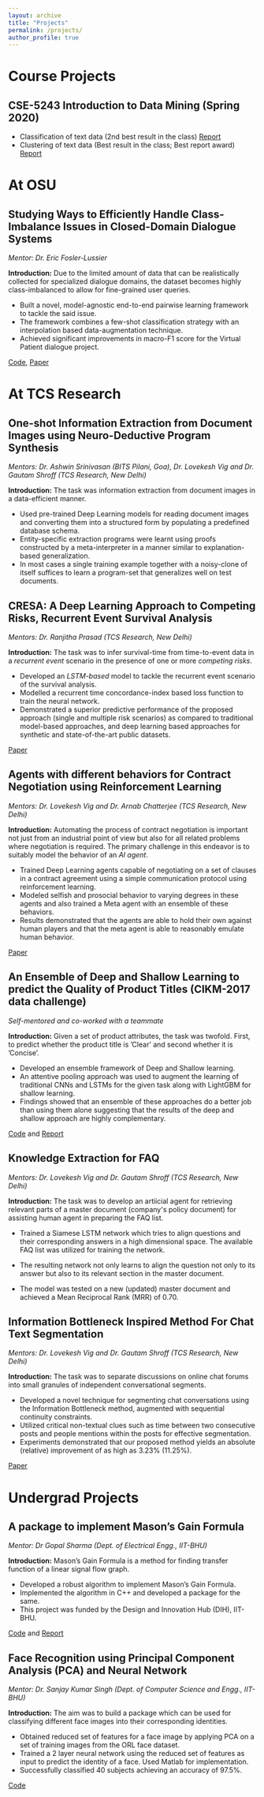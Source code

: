 ```yaml
---
layout: archive
title: "Projects"
permalink: /projects/
author_profile: true
---
```

# Course Projects #

## CSE-5243 Introduction to Data Mining (Spring 2020) ##

* Classification of text data (2nd best result in the class) [Report](https://vishalsunder.github.io/files/class_5243.pdf)
* Clustering of text data (Best result in the class; Best report award) [Report](https://vishalsunder.github.io/files/clus_5243.pdf)

# At OSU #

## Studying Ways to Efficiently Handle Class-Imbalance Issues in Closed-Domain Dialogue Systems ##
_Mentor: Dr. Eric Fosler-Lussier_

__Introduction:__ Due to the limited amount of data that can be realistically collected for specialized dialogue domains, the dataset becomes highly class-imbalanced to allow for fine-grained user queries.

* Built a novel, model-agnostic end-to-end pairwise learning framework to tackle the said issue.
* The framework combines a few-shot classification strategy with an interpolation based data-augmentation technique.
* Achieved significant improvements in macro-F1 score for the Virtual Patient dialogue project.

[Code](https://github.com/OSU-slatelab/vp-pairwise), [Paper](https://arxiv.org/pdf/2010.15090.pdf)

# At TCS Research #

## One-shot Information Extraction from Document Images using Neuro-Deductive Program Synthesis ##

_Mentors: Dr. Ashwin Srinivasan (BITS Pilani, Goa), Dr. Lovekesh Vig and Dr. Gautam Shroff (TCS Research, New Delhi)_

__Introduction:__ The task was information extraction from document images in a data-efficient manner.

* Used pre-trained Deep Learning models for reading document images and converting them into a structured form by populating a predefined database schema.
* Entity-specific extraction programs were learnt using proofs constructed by a meta-interpreter in a manner similar to explanation-based generalization.
* In most cases a single training example together with a noisy-clone of itself suffices to learn a program-set that generalizes well on test documents.


## CRESA: A Deep Learning Approach to Competing Risks, Recurrent Event Survival Analysis ##

_Mentors: Dr. Ranjitha Prasad (TCS Research, New Delhi)_

__Introduction:__ The task was to infer survival-time from time-to-event data in a _recurrent event_ scenario in the presence of one or more _competing risks_.

* Developed an _LSTM-based_ model to tackle the recurrent event scenario of the survival analysis.
* Modelled a recurrent time concordance-index based loss function to train the neural network.
* Demonstrated a superior predictive performance of the proposed approach (single and multiple risk scenarios) as compared to traditional model-based approaches, and deep learning based approaches for synthetic and state-of-the-art public datasets.

[Paper](https://vishalsunder.github.io/files/CRESA.pdf)

## Agents with different behaviors for Contract Negotiation using Reinforcement Learning ##

_Mentors: Dr. Lovekesh Vig and Dr. Arnab Chatterjee (TCS Research, New Delhi)_

__Introduction:__ Automating the process of contract negotiation is important not just from an industrial point of view but also for all related problems where negotiation is required. The primary challenge in this endeavor is to suitably model the behavior of an _AI agent_.

* Trained Deep Learning agents capable of negotiating on a set of clauses in a contract agreement using a simple communication protocol using reinforcement learning.
* Modeled selfish and prosocial behavior to varying degrees in these agents and also trained a Meta agent with an ensemble of these behaviors.
* Results demonstrated that the agents are able to hold their own against human players and that the meta agent is able to reasonably emulate human behavior.

[Paper](https://vishalsunder.github.io/files/acan_arxiv.pdf)

## An Ensemble of Deep and Shallow Learning to predict the Quality of Product Titles (CIKM-2017 data challenge) ##

_Self-mentored and co-worked with a teammate_

__Introduction:__  Given a set of product attributes, the task was twofold. First, to predict whether the product title is ’Clear’ and second whether it is ’Concise’.

* Developed an ensemble framework of Deep and Shallow learning.
* An attentive pooling approach was used to augment the learning of traditional CNNs and LSTMs for the given task along with LightGBM for shallow learning.
* Findings showed that an ensemble of these approaches do a better job than using them alone suggesting that the results of the deep and shallow approach are highly complementary.

[Code](https://github.com/vishalsunder/CIKM-AnalytiCup-2017-Lazada-Product-Title-Quality-Challenge) and [Report](https://vishalsunder.github.io/files/cikm-data-challenge.pdf)

## Knowledge Extraction for FAQ ##

_Mentors: Dr. Lovekesh Vig and Dr. Gautam Shroff (TCS Research, New Delhi)_

__Introduction:__ The task was to develop an artiicial agent for retrieving relevant parts of a master document (company's policy document) for assisting human agent in preparing the FAQ list.

* Trained a Siamese LSTM network which tries to align questions and their corresponding answers in a high dimensional space. The available FAQ list was utilized for training the network.

* The resulting network not only learns to align the question not only to its answer but also to its relevant section in the master document.

* The model was tested on a new (updated) master document and achieved a Mean Reciprocal Rank (MRR) of 0.70.

## Information Bottleneck Inspired Method For Chat Text Segmentation ##

_Mentors: Dr. Lovekesh Vig and Dr. Gautam Shroff (TCS Research, New Delhi)_

__Introduction:__ The task was to separate discussions on online chat forums into small granules of independent conversational segments.

* Developed a novel technique for segmenting chat conversations using the Information Bottleneck method, augmented with sequential continuity constraints.
* Utilized critical non-textual clues such as time between two consecutive posts and people mentions within the posts for effective segmentation.
* Experiments demonstrated that our proposed method yields an absolute (relative) improvement of as high as 3.23% (11.25%).

[Paper](https://vishalsunder.github.io/files/ijcnlp2017.pdf)

# Undergrad Projects #

## A package to implement Mason’s Gain Formula ##

_Mentor: Dr Gopal Sharma (Dept. of Electrical Engg., IIT-BHU)_

__Introduction:__ Mason’s Gain Formula is a method for finding transfer function of a linear signal flow graph.

* Developed a robust algorithm to implement Mason’s Gain Formula.
* Implemented the algorithm in C++ and developed a package for the same.
* This project was funded by the Design and Innovation Hub (DIH), IIT-BHU.

[Code](https://github.com/vishalsunder/MasonGain) and [Report](https://vishalsunder.github.io/files/REPORT_DIH.pdf)

## Face Recognition using Principal Component Analysis (PCA) and Neural Network ##

_Mentor: Dr. Sanjay Kumar Singh (Dept. of Computer Science and Engg., IIT-BHU)_

__Introduction:__ The aim was to build a package which can be used for classifying different face images into their corresponding identities.

* Obtained reduced set of features for a face image by applying PCA on a set of training images from the ORL face dataset.
* Trained a 2 layer neural network using the reduced set of features as input to predict the identity of a face. Used Matlab for implementation.
* Successfully classified 40 subjects achieving an accuracy of 97.5%.

[Code](https://github.com/vishalsunder/PCA-for-face-recognition)
